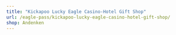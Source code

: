 ```yaml
---
title: "Kickapoo Lucky Eagle Casino-Hotel Gift Shop"
url: /eagle-pass/kickapoo-lucky-eagle-casino-hotel-gift-shop/
shop: Andenken
---
```

